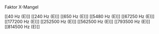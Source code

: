 Faktor X-Mangel

[[40 Hz (E)]]
[[240 Hz (E)]]
[[650 Hz (E)]]
[[5480 Hz (E)]]
[[67250 Hz (E)]]
[[177200 Hz (E)]]
[[252500 Hz (E)]]
[[562500 Hz (E)]]
[[793500 Hz (E)]]
[[814500 Hz (E)]]